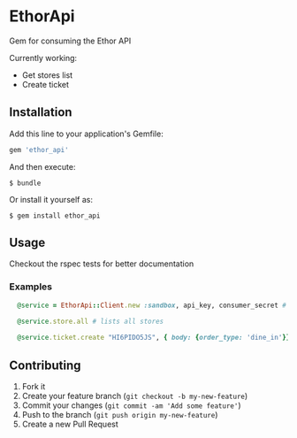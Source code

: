 # EthorApi

Gem for consuming the Ethor API

Currently working:
* Get stores list
* Create ticket


## Installation

Add this line to your application's Gemfile:

```ruby
gem 'ethor_api'
```

And then execute:

    $ bundle

Or install it yourself as:

    $ gem install ethor_api

## Usage

Checkout the rspec tests for better documentation

### Examples
```ruby
  @service = EthorApi::Client.new :sandbox, api_key, consumer_secret # :sandbox or :live
  
  @service.store.all # lists all stores

  @service.ticket.create "HI6PIDO5JS", { body: {order_type: 'dine_in'}} # create ticket

```

## Contributing

1. Fork it
2. Create your feature branch (`git checkout -b my-new-feature`)
3. Commit your changes (`git commit -am 'Add some feature'`)
4. Push to the branch (`git push origin my-new-feature`)
5. Create a new Pull Request
